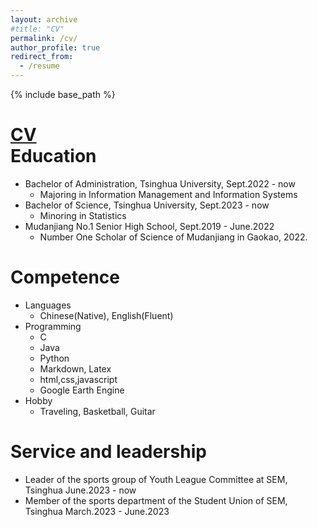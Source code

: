 ```yaml
---
layout: archive
#title: "CV"
permalink: /cv/
author_profile: true
redirect_from:
  - /resume
---
```


{% include base_path %}

[CV](files/CV_ZJR.pdf)<br/>
Education
======
* Bachelor of Administration, Tsinghua University, Sept.2022 - now
  * Majoring in Information Management and Information Systems
* Bachelor of Science, Tsinghua University, Sept.2023 - now
  * Minoring in Statistics
* Mudanjiang No.1 Senior High School, Sept.2019 - June.2022
  * Number One Scholar of Science of Mudanjiang in Gaokao, 2022.

Competence
======
* Languages
  * Chinese(Native), English(Fluent)
* Programming
  * C
  * Java 
  * Python
  * Markdown, Latex
  * html,css,javascript
  * Google Earth Engine
* Hobby
  * Traveling, Basketball, Guitar
    
Service and leadership
======
* Leader of the sports group of Youth League Committee at SEM, Tsinghua June.2023 - now
* Member of the sports department of the Student Union of SEM, Tsinghua March.2023 - June.2023

